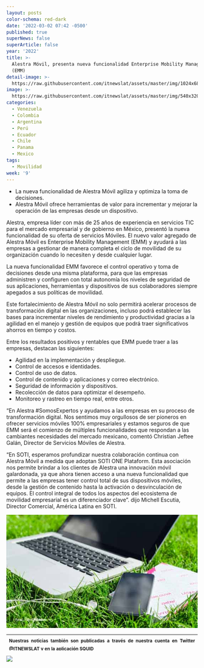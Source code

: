 ```yaml
---
layout: posts
color-schema: red-dark
date: '2022-03-02 07:42 -0500'
published: true
superNews: false
superArticle: false
year: '2022'
title: >-
  Alestra Móvil, presenta nueva funcionalidad Enterprise Mobility Management
  (EMM) 
detail-image: >-
  https://raw.githubusercontent.com/itnewslat/assets/master/img/1024x680/Movilidad-g.jpg
image: >-
  https://raw.githubusercontent.com/itnewslat/assets/master/img/540x320/Movilidad-p.jpg
categories:
  - Venezuela
  - Colombia
  - Argentina
  - Perú
  - Ecuador
  - Chile
  - Panama
  - Mexico
tags:
  - Movilidad
week: '9'
---
```

- La nueva funcionalidad de Alestra Móvil agiliza y optimiza la toma de decisiones. 
- Alestra Móvil ofrece herramientas de valor para incrementar y mejorar la operación de las empresas desde un dispositivo.

Alestra, empresa líder con más de 25 años de experiencia en servicios TIC para el mercado empresarial y de gobierno en México, presentó la nueva funcionalidad de su oferta de servicios Móviles. El nuevo valor agregado de Alestra Móvil es Enterprise Mobility Management (EMM) y ayudará a las empresas a gestionar de manera completa el ciclo de movilidad de su organización cuando lo necesiten y desde cualquier lugar.

La nueva funcionalidad EMM favorece el control operativo y toma de decisiones desde una misma plataforma, para que las empresas administren y configuren con total autonomía los niveles de seguridad de sus aplicaciones, herramientas y dispositivos de sus colaboradores siempre apegados a sus políticas de movilidad.

Este fortalecimiento de Alestra Móvil no solo permitirá acelerar procesos de transformación digital en las organizaciones, incluso podrá establecer las bases para incrementar niveles de rendimiento y productividad gracias a la agilidad en el manejo y gestión de equipos que podrá traer significativos ahorros en tiempo y costos.

Entre los resultados positivos y rentables que EMM puede traer a las empresas, destacan las siguientes:

-	Agilidad en la implementación y despliegue. 
-	Control de accesos e identidades. 
-	Control de uso de datos. 
-	Control de contenido y aplicaciones y correo electrónico. 
-	Seguridad de información y dispositivos. 
-	Recolección de datos para optimizar el desempeño. 
-	Monitoreo y rastreo en tiempo real, entre otros.

“En Alestra #SomosExpertos y ayudamos a las empresas en su proceso de transformación digital. Nos sentimos muy orgullosos de ser pioneros en ofrecer servicios móviles 100% empresariales y estamos seguros de que EMM será el comienzo de múltiples funcionalidades que respondan a las cambiantes necesidades del mercado mexicano, comentó Christian Jeftee Galán, Director de Servicios Móviles de Alestra.

“En SOTI, esperamos profundizar nuestra colaboración continua con Alestra Móvil a medida que adoptan SOTI ONE Plataform. Esta asociación nos permite brindar a los clientes de Alestra una innovación móvil galardonada, ya que ahora tienen acceso a una nueva funcionalidad que permite a las empresas tener control total de sus dispositivos móviles, desde la gestión de contenido hasta la activación o desvinculación de equipos. El control integral de todos los aspectos del ecosistema de movilidad empresarial es un diferenciador clave”. dijo Michell Escutia, Director Comercial, América Latina en SOTI.

![](https://raw.githubusercontent.com/itnewslat/assets/master/img/540x320/Movilidad-p.jpg)

<table style="height: 42px;" width="569">
<tbody>
<tr>
<td style="text-align: justify;"><sub><strong>Nuestras noticias también son publicadas a través de nuestra cuenta en Twitter <a href="https://twitter.com/itnewslat?lang=es">@ITNEWSLAT</a> y en la aplicación <a href="https://squidapp.co/en/">SQUID</a></strong></sub></td>
</tr>
</tbody>
</table>

<img src="https://tracker.metricool.com/c3po.jpg?hash=56f88a41e39ab42c063cc51676587a04"/>
